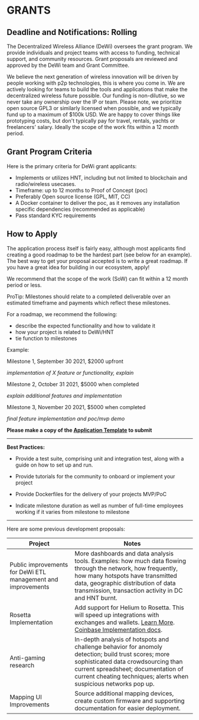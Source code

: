 # **GRANTS**

## Deadline and Notifications: Rolling

The Decentralized Wireless Alliance (DeWi) oversees the grant program.  We provide individuals and project teams with access to funding, technical support, and community resources. Grant proposals are reviewed and approved by the DeWi team and Grant Committee. 

We believe the next generation of wireless innovation will be driven by people working with p2p technologies, this is where you come in. We are actively looking for teams to build the tools and applications that make the decentralized wireless future possible. Our funding is non-dilutive, so we never take any ownership over the IP or team. Please note, we prioritize open source GPL3 or similarly licensed when possible, and we typically fund up to a maximum of $100k USD. We are happy to cover things like prototyping costs, but don&#39;t typically pay for travel, rentals, yachts or freelancers&#39; salary. Ideally the scope of the work fits within a 12 month period.


 ## Grant Program Criteria

Here is the primary criteria for DeWi grant applicants:

- Implements or utilizes HNT, including but not limited to blockchain and radio/wireless usecases.
- Timeframe: up to 12 months to Proof of Concept (poc)
- Preferably Open source license (GPL, MIT, CC)
- A Docker container to deliver the poc, as it removes any installation specific dependencies (recommended as applicable)
- Pass standard KYC requirements

 ## How to Apply
 
The application process itself is fairly easy, although most applicants find creating a good roadmap to be the hardest part (see below for an example). The best way to get your proposal accepted is to write a great roadmap. If you have a great idea for building in our ecosystem, apply!

We recommend that the scope of the work (SoW) can fit within a 12 month period or less.

ProTip: Milestones should relate to a completed deliverable over an estimated timeframe and payments which reflect these milestones.

For a roadmap, we recommend the following:

- describe the expected functionality and how to validate it
- how your project is related to DeWi/HNT
- tie function to milestones

Example:

Milestone 1, September 30 2021, $2000 upfront

*implementation of X feature or functionality, explain*

Milestone 2, October 31 2021, $5000 when completed

*explain additional features and implementation*

Milestone 3, November 20 2021, $5000 when completed

*final feature implementation and poc/mvp demo*

**Please make a copy of the [Application Template](https://github.com/dewi-alliance/grants/blob/master/template.md) to submit**

----------------------

**Best Practices:**

- Provide a test suite, comprising unit and integration test, along with a guide on how to set up and run.

- Provide tutorials for the community to onboard or implement your project

- Provide Dockerfiles for the delivery of your projects MVP/PoC

- Indicate milestone duration as well as number of full-time employees working if it varies from milestone to milestone

-----------------------


Here are some previous development proposals:

| Project                                             | Notes                                        
|-----------------------------------------------------|----------------------------------------------
| Public improvements for DeWi ETL management and improvements   | More dashboards and data analysis tools. Examples: how much data flowing through the network, how frequently, how many hotspots have transmitted data, geographic distribution of data transmission, transaction activity in DC and HNT burnt.       
| Rosetta Implementation                              | Add support for Helium to Rosetta. This will speed up integrations with exchanges and wallets. [Learn More](https://www.rosetta-api.org/). [Coinbase Implementation docs](https://github.com/coinbase/rosetta-specifications).                 
| Anti-gaming research                                | In-depth analysis of hotspots and challenge behavior for anomoly detection; build trust scores; more sophisticated data crowdsourcing than current spreadsheet; documentation of current cheating techniques; alerts when suspicious networks pop up. 
|  Mapping UI Improvements                        | Source additional mapping devices, create custom firmware and supporting documentation for easier deployment. 
